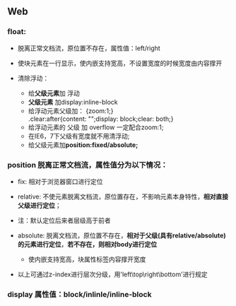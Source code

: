 ## Web

### float:
+ 脱离正常文档流，原位置不存在，属性值：left/right

+ 使块元素在一行显示，使内嵌支持宽高，不设置宽度的时候宽度由内容撑开

+ 清除浮动：
    - 给**父级元素**加 浮动
    - **父级元素** 加display:inline-block
    - 给浮动元素父级加：
      {zoom:1;}  
      .clear:after{content: "";display: block;clear: both;}
    - 给浮动元素的 父级 加  overflow 一定配合zoom:1;
    - 在IE6，7下父级有宽度就不用清浮动;
    - 给父级元素加**position:fixed/absolute;**

### position 脱离正常文档流，属性值分为以下情况：
+ fix: 相对于浏览器窗口进行定位

+ relative: 不使元素脱离文档流，原位置存在，不影响元素本身特性，**相对直接父级进行定位**；

+ 注：默认定位后来者层级高于前者

+ absolute: 脱离文档流，原位置不存在，**相对于父级(具有relative/absolute)的元素进行定位**，**若不存在，则相对body进行定位**
    - 使内嵌支持宽高，块属性标签内容撑开宽度

+ 以上可通过z-index进行层次分级，用'left\top\right\bottom'进行规定

### display 属性值：block/inlinle/inline-block
